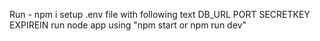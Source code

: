 Run - npm i
setup .env file with following text
                        DB_URL
                        PORT
                        SECRETKEY
                        EXPIREIN
run node app using "npm start or npm run dev"
